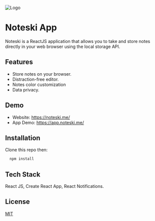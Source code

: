 
![Logo](https://noteski.me/assets/images/noteski-static-logo.png)


# Noteski App

Noteski is a ReactJS application that allows you to take and store notes directly in your web browser using the local storage API.
## Features

- Store notes on your browser.
- Distraction-free editor.
- Notes color customization
- Data privacy.


## Demo

- Website: https://noteski.me/
- App Demo: https://app.noteski.me/



## Installation

Clone this repo then:

```bash
  npm install
```
    
## Tech Stack

React JS, Create React App, React Notifications.


## License

[MIT](https://choosealicense.com/licenses/mit/)

